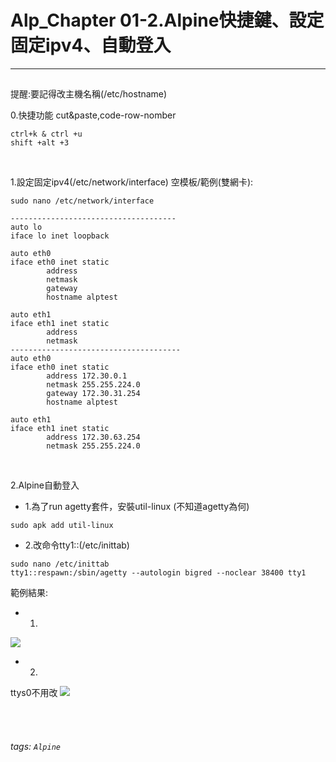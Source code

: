 # Alp_Chapter 01-2.Alpine快捷鍵、設定固定ipv4、自動登入

* * *

<h2 id=""></h2>

提醒:要記得改主機名稱(/etc/hostname)

0.快捷功能 cut&paste,code-row-nomber
```
ctrl+k & ctrl +u
shift +alt +3
```
</br>


1.設定固定ipv4(/etc/network/interface)
空模板/範例(雙網卡):
```
sudo nano /etc/network/interface

-------------------------------------
auto lo
iface lo inet loopback

auto eth0
iface eth0 inet static
        address 
        netmask 
        gateway 
        hostname alptest

auto eth1
iface eth1 inet static
        address 
        netmask 
--------------------------------------
auto eth0
iface eth0 inet static
        address 172.30.0.1
        netmask 255.255.224.0
        gateway 172.30.31.254
        hostname alptest

auto eth1
iface eth1 inet static
        address 172.30.63.254
        netmask 255.255.224.0
```
</br>

2.Alpine自動登入

- 1.為了run agetty套件，安裝util-linux (不知道agetty為何)
```
sudo apk add util-linux
```

- 2.改命令tty1::(/etc/inittab)
```
sudo nano /etc/inittab
tty1::respawn:/sbin/agetty --autologin bigred --noclear 38400 tty1
```

範例結果:

- 1.

![](https://i.imgur.com/EYklGff.png)


- 2.

ttys0不用改
![](https://i.imgur.com/Cw4tUmM.png)



<br /><br />
###### tags: `Alpine`